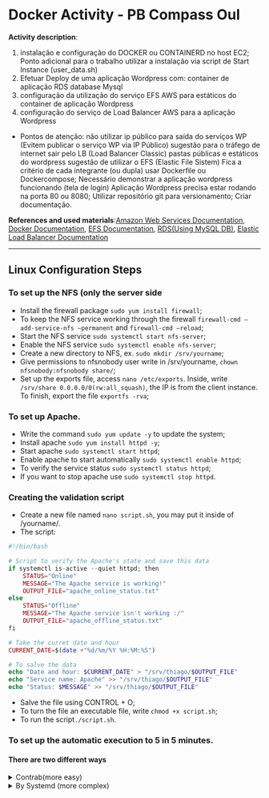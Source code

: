 # Docker Activity - PB Compass Oul

**Activity description**:

1. instalação e configuração do DOCKER ou CONTAINERD no host EC2;
Ponto adicional para o trabalho utilizar a instalação via script de Start Instance
(user_data.sh)
2. Efetuar Deploy de uma aplicação Wordpress com:
    container de aplicação
    RDS database Mysql
3. configuração da utilização do serviço EFS AWS para estáticos do container de aplicação Wordpress
4. configuração do serviço de Load Balancer AWS para a aplicação Wordpress
- Pontos de atenção:
não utilizar ip público para saída do serviços WP (Evitem publicar o serviço WP via IP Público)
sugestão para o tráfego de internet sair pelo LB (Load Balancer Classic)
pastas públicas e estáticos do wordpress sugestão de utilizar o EFS (Elastic File Sistem)
Fica a critério de cada integrante (ou dupla) usar Dockerfile ou Dockercompose;
Necessário demonstrar a aplicação wordpress funcionando (tela de login)
Aplicação Wordpress precisa estar rodando na porta 80 ou 8080;
Utilizar repositório git para versionamento;
Criar documentação.

**References and used materials**:[Amazon Web Services Documentation](https://docs.aws.amazon.com/pt_br/index.html), [Docker Documentation](https://docs.docker.com/engine/reference/run/), [EFS Documentation](https://docs.aws.amazon.com/AWSEC2/latest/UserGuide/AmazonEFS.html), [RDS(Using MySQL DB)](https://docs.aws.amazon.com/AmazonRDS/latest/UserGuide/CHAP_GettingStarted.CreatingConnecting.MySQL.html), [Elastic Load Balancer Documentation](https://docs.aws.amazon.com/elasticloadbalancing/latest/userguide/what-is-load-balancing.html)

---

## Linux Configuration Steps


### To set up the NFS (only the server side

- Install the firewall package `sudo yum install firewall`;
- To keep the NFS service working through the firewall `firewall-cmd —add-service-nfs —permanent` and `firewall-cmd —reload`;
- Start the NFS service `sudo systemctl start nfs-server`;
- Enable the NFS service `sudo systemctl enable nfs-server`;
- Create a new directory to NFS, ex. `sudo mkdir /srv/yourname`;
- Give permissions to nfsnobody user write in /srv/yourname, `chown nfsnobody:nfsnobody share/`;
- Set up the exports file, access `nano /etc/exports`. Inside, write `/srv/share 0.0.0.0/0(rw:all_squash)`, the IP is from the client instance. To finish, export the file `exportfs -rva`;

### To set up Apache.

- Write the command  `sudo yum update -y` to update the system;
- Install apache `sudo yum install httpd -y`;
- Start apache `sudo systemctl start httpd`;
- Enable apache to start automatically `sudo systemctl enable httpd`;
- To verify the service status `sudo systemctl status httpd`;
- If you want to stop apache use `sudo systemctl stop httpd`.

### Creating the validation script

- Create a new file named `nano script.sh`, you may put it inside of /yourname/.
- The script: 
~~~php   
#!/bin/bash

# Script to verify the Apache's state and save this data
if systemctl is-active --quiet httpd; then
    STATUS="Online"
    MESSAGE="The Apache service is working!"
    OUTPUT_FILE="apache_online_status.txt"
else
    STATUS="Offline"
    MESSAGE="The Apache service isn't working :/"
    OUTPUT_FILE="apache_offline_status.txt"
fi

# Take the curret date and hour
CURRENT_DATE=$(date +"%d/%m/%Y %H:%M:%S")

# To salve the data
echo "Date and hour: $CURRENT_DATE" > "/srv/thiago/$OUTPUT_FILE"
echo "Service name: Apache" >> "/srv/thiago/$OUTPUT_FILE"
echo "Status: $MESSAGE" >> "/srv/thiago/$OUTPUT_FILE"
~~~
- Salve the file using CONTROL + O;
- To turn the file an executable file, write `chmod +x script.sh`; 
- To run the script`./script.sh`. 

### To set up the automatic execution to 5 in 5 minutes.

#### There are two different ways
<details>
<summary>Contrab(more easy)</summary>

### To configure the crontab

- Edit the file `cronjob`.
- Write in crontab:
    ```bash
    */5 * * * * /your/script/path/script.sh
    ```
- Salve the file.
- To verify if it’s working, write `crontab -l`.
</details>
<details>
<summary>By Systemd (more complex)</summary>

### To configure the systemd service.
- Create a new file `sudo nano /etc/systemd/system/validate_apache.service`.
- Add this code in validate_apache.service:
    ```bash
    [Unit]
    Description=Validate apache service
    
    [Service]
    Type=simple
    ExecStart=/home/ec2-user/script.sh
    Restart=on-failure
    RestartSec=5
    
    [Install]
    WantedBy=multi-user.target
    ```
- Save the file;
- Reload systemd, write `sudo systemctl daemon-reload`;
- Start the service `sudo systemctl start validate_apache`;
- Enable it to start automatically  `sudo systemctl enable validate_apache`;
- Verify the service status using `sudo systemctl status validate_apache`.

### Now add the timer to systemd.
- Create a new file `sudo nano /etc/systemd/system/validate_apache.timer`.
- Add this code in validate_apache.timer:
    ```bash
    [Unit]
    Description=Validate apache timer
    
    [Timer]
    OnBootSec=5min
    OnUnitActiveSec=5min
    Unit=validate_apache.service

    [Install]
    WantedBy=multi-user.target
    ```
- Salve the file;
- Reload systemd again `sudo systemctl daemon-reload`;
- To start the timer enter `sudo systemctl start validate_apache.timer`;
- Enable this server to start automatically `sudo systemctl enable validate_apache.timer`;
- To verify the service status, write `sudo systemctl status validate_apache.timer`.

</details>
